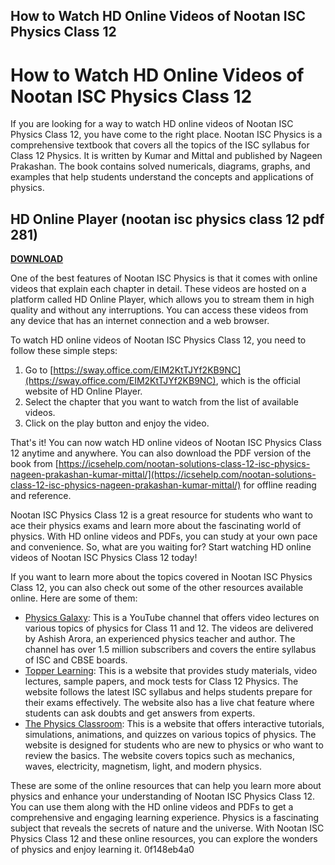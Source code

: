 ## How to Watch HD Online Videos of Nootan ISC Physics Class 12

  
# How to Watch HD Online Videos of Nootan ISC Physics Class 12
 
If you are looking for a way to watch HD online videos of Nootan ISC Physics Class 12, you have come to the right place. Nootan ISC Physics is a comprehensive textbook that covers all the topics of the ISC syllabus for Class 12 Physics. It is written by Kumar and Mittal and published by Nageen Prakashan. The book contains solved numericals, diagrams, graphs, and examples that help students understand the concepts and applications of physics.
 
## HD Online Player (nootan isc physics class 12 pdf 281)


[**DOWNLOAD**](https://www.google.com/url?q=https%3A%2F%2Fgeags.com%2F2tKGrG&sa=D&sntz=1&usg=AOvVaw0qg181D7LyrlEAV1eCDSKr)

 
One of the best features of Nootan ISC Physics is that it comes with online videos that explain each chapter in detail. These videos are hosted on a platform called HD Online Player, which allows you to stream them in high quality and without any interruptions. You can access these videos from any device that has an internet connection and a web browser.
 
To watch HD online videos of Nootan ISC Physics Class 12, you need to follow these simple steps:
 
1. Go to [https://sway.office.com/EIM2KtTJYf2KB9NC](https://sway.office.com/EIM2KtTJYf2KB9NC), which is the official website of HD Online Player.
2. Select the chapter that you want to watch from the list of available videos.
3. Click on the play button and enjoy the video.

That's it! You can now watch HD online videos of Nootan ISC Physics Class 12 anytime and anywhere. You can also download the PDF version of the book from [https://icsehelp.com/nootan-solutions-class-12-isc-physics-nageen-prakashan-kumar-mittal/](https://icsehelp.com/nootan-solutions-class-12-isc-physics-nageen-prakashan-kumar-mittal/) for offline reading and reference.
 
Nootan ISC Physics Class 12 is a great resource for students who want to ace their physics exams and learn more about the fascinating world of physics. With HD online videos and PDFs, you can study at your own pace and convenience. So, what are you waiting for? Start watching HD online videos of Nootan ISC Physics Class 12 today!
  
If you want to learn more about the topics covered in Nootan ISC Physics Class 12, you can also check out some of the other resources available online. Here are some of them:

- [Physics Galaxy](https://www.youtube.com/playlist?list=PLCtUyOrCJbxzjQX9qZ1xK0m0f8Y6o4n4L): This is a YouTube channel that offers video lectures on various topics of physics for Class 11 and 12. The videos are delivered by Ashish Arora, an experienced physics teacher and author. The channel has over 1.5 million subscribers and covers the entire syllabus of ISC and CBSE boards.
- [Topper Learning](https://www.topperlearning.com/study/isc/class-12/physics/b101c2): This is a website that provides study materials, video lectures, sample papers, and mock tests for Class 12 Physics. The website follows the latest ISC syllabus and helps students prepare for their exams effectively. The website also has a live chat feature where students can ask doubts and get answers from experts.
- [The Physics Classroom](https://www.physicsclassroom.com/): This is a website that offers interactive tutorials, simulations, animations, and quizzes on various topics of physics. The website is designed for students who are new to physics or who want to review the basics. The website covers topics such as mechanics, waves, electricity, magnetism, light, and modern physics.

These are some of the online resources that can help you learn more about physics and enhance your understanding of Nootan ISC Physics Class 12. You can use them along with the HD online videos and PDFs to get a comprehensive and engaging learning experience. Physics is a fascinating subject that reveals the secrets of nature and the universe. With Nootan ISC Physics Class 12 and these online resources, you can explore the wonders of physics and enjoy learning it.
 0f148eb4a0
